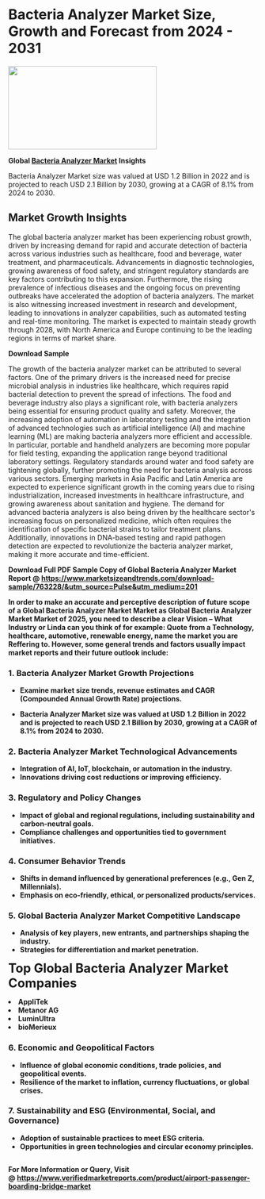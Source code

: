 <H1>Bacteria Analyzer Market Size, Growth and Forecast from 2024 - 2031</H1><img class="aligncenter size-medium wp-image-584254" src="https://thirdeyenews.in/wp-content/uploads/2024/09/Global-Market-Research-300x168.jpeg" alt="" width="300" height="168" /><p><strong>Global&nbsp;<a href="https://www.marketsizeandtrends.com/download-sample/763228/&amp;utm_source=Pulse&amp;utm_medium=201">Bacteria Analyzer Market</a> Insights</strong></p><p>Bacteria Analyzer Market size was valued at USD 1.2 Billion in 2022 and is projected to reach USD 2.1 Billion by 2030, growing at a CAGR of 8.1% from 2024 to 2030.</p><p><h2>Market Growth Insights</h2> <p>The global bacteria analyzer market has been experiencing robust growth, driven by increasing demand for rapid and accurate detection of bacteria across various industries such as healthcare, food and beverage, water treatment, and pharmaceuticals. Advancements in diagnostic technologies, growing awareness of food safety, and stringent regulatory standards are key factors contributing to this expansion. Furthermore, the rising prevalence of infectious diseases and the ongoing focus on preventing outbreaks have accelerated the adoption of bacteria analyzers. The market is also witnessing increased investment in research and development, leading to innovations in analyzer capabilities, such as automated testing and real-time monitoring. The market is expected to maintain steady growth through 2028, with North America and Europe continuing to be the leading regions in terms of market share.</p> <p><strong>Download Sample</strong></p> <p>The growth of the bacteria analyzer market can be attributed to several factors. One of the primary drivers is the increased need for precise microbial analysis in industries like healthcare, which requires rapid bacterial detection to prevent the spread of infections. The food and beverage industry also plays a significant role, with bacteria analyzers being essential for ensuring product quality and safety. Moreover, the increasing adoption of automation in laboratory testing and the integration of advanced technologies such as artificial intelligence (AI) and machine learning (ML) are making bacteria analyzers more efficient and accessible. In particular, portable and handheld analyzers are becoming more popular for field testing, expanding the application range beyond traditional laboratory settings. Regulatory standards around water and food safety are tightening globally, further promoting the need for bacteria analysis across various sectors. Emerging markets in Asia Pacific and Latin America are expected to experience significant growth in the coming years due to rising industrialization, increased investments in healthcare infrastructure, and growing awareness about sanitation and hygiene. The demand for advanced bacteria analyzers is also being driven by the healthcare sector's increasing focus on personalized medicine, which often requires the identification of specific bacterial strains to tailor treatment plans. Additionally, innovations in DNA-based testing and rapid pathogen detection are expected to revolutionize the bacteria analyzer market, making it more accurate and time-efficient. <p><strong></p><p><span class=""><strong>Download Full PDF Sample Copy of Global Bacteria Analyzer Market Report</strong> @ <a href="https://www.marketsizeandtrends.com/download-sample/763228/&amp;utm_source=Pulse&amp;utm_medium=201" target="_blank">https://www.marketsizeandtrends.com/download-sample/763228/&amp;utm_source=Pulse&amp;utm_medium=201</a></span></p><p>In order to make an accurate and perceptive description of future scope of a Global&nbsp;Bacteria Analyzer Market Market as Global&nbsp;Bacteria Analyzer Market Market of 2025, you need to describe a clear Vision &ndash; What Industry or Linda can you think of for example: Quote from a Technology, healthcare, automotive, renewable energy, name the market you are Reffering to. However, some general trends and factors usually impact market reports and their future outlook include:</p><h3>1.&nbsp;<strong>Bacteria Analyzer Market Growth Projections</strong></h3><ul><li>Examine market size trends, revenue estimates and CAGR (Compounded Annual Growth Rate) projections.</li><li><p>Bacteria Analyzer Market size was valued at USD 1.2 Billion in 2022 and is projected to reach USD 2.1 Billion by 2030, growing at a CAGR of 8.1% from 2024 to 2030.</p></li></ul><h3>2.&nbsp;<strong>Bacteria Analyzer Market Technological Advancements</strong></h3><ul><li>Integration of AI, IoT, blockchain, or automation in the industry.</li><li>Innovations driving cost reductions or improving efficiency.</li></ul><h3>3.&nbsp;<strong>Regulatory and Policy Changes</strong></h3><ul><li>Impact of global and regional regulations, including sustainability and carbon-neutral goals.</li><li>Compliance challenges and opportunities tied to government initiatives.</li></ul><h3>4.&nbsp;<strong>Consumer Behavior Trends</strong></h3><ul><li>Shifts in demand influenced by generational preferences (e.g., Gen Z, Millennials).</li><li>Emphasis on eco-friendly, ethical, or personalized products/services.</li></ul><h3>5.&nbsp;<strong>Global Bacteria Analyzer Market Competitive Landscape</strong></h3><ul><li>Analysis of key players, new entrants, and partnerships shaping the industry.</li><li>Strategies for differentiation and market penetration.</li></ul><p data-pm-slice="1 1 []"><span style="color: inherit; font-family: inherit; font-size: 25px;">Top Global Bacteria Analyzer Market Companies</span></p><div class="" data-test-id=""><p><li>AppliTek</li><li> Metanor AG</li><li> LuminUltra</li><li> bioMerieux</li></p></div><h3>6.&nbsp;<strong>Economic and Geopolitical Factors</strong></h3><ul><li>Influence of global economic conditions, trade policies, and geopolitical events.</li><li>Resilience of the market to inflation, currency fluctuations, or global crises.</li></ul><h3>7.&nbsp;<strong>Sustainability and ESG (Environmental, Social, and Governance)</strong></h3><ul><li>Adoption of sustainable practices to meet ESG criteria.</li><li>Opportunities in green technologies and circular economy principles.</li></ul><h2><strong style="font-size: 14px;">For More Information or Query, Visit @&nbsp;</strong><a style="background-color: #ffffff; font-size: 14px;" href="https://www.marketsizeandtrends.com/report/bacteria-analyzer-market/" target="_blank">https://www.verifiedmarketreports.com/product/airport-passenger-boarding-bridge-market</a></h2>
